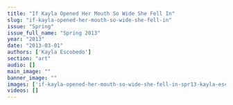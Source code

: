 ```yaml
---
title: "If Kayla Opened Her Mouth So Wide She Fell In"
slug: "if-kayla-opened-her-mouth-so-wide-she-fell-in"
issue: "Spring"
issue_full_name: "Spring 2013"
year: "2013"
date: "2013-03-01"
authors: ['Kayla Escobedo']
section: "art"
audio: []
main_image: ""
banner_image: ""
images: ['if-kayla-opened-her-mouth-so-wide-she-fell-in-spr13-kayla-escobedo']
videos: []
---
```

